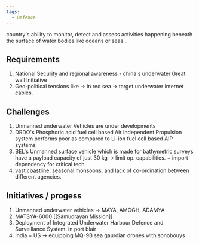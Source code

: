 ```yaml
---
tags:
  - Defence
---
```

country's ability to monitor, detect and assess activities happening beneath the surface of water bodies like oceans or seas...
## Requirements
1. National Security and regional awareness - china's underwater Great wall Initiative
2. Geo-political tensions like -> in red sea -> target underwater internet cables.

## Challenges
1. Unmanned underwater Vehicles are under developments
2. DRDO's Phosphoric acid fuel cell based Air Independent Propulsion system performs poor as compared to Li-ion fuel cell based AIP systems
3. BEL's Unmanned surface vehicle which is made for bathymetric surveys have a payload capacity of just 30 kg -> limit op. capabilities. + import dependency for critical tech.
4. vast coastline, seasonal monsoons, and lack of co-ordination between different agencies.

## Initiatives / progess
1. Unmanned underwater vehicles -> MAYA, AMOGH, ADAMYA
2. MATSYA-6000 [[Samudrayan Mission]]
3. Deployment of Integrated Underwater Harbour Defence and Surveillance System. in port blair
4. India + US -> equipping MQ-9B sea gaurdian drones with sonobouys